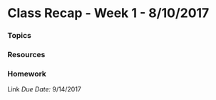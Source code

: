 # Class Recap - Week 1 - 8/10/2017

### Topics

### Resources

### Homework
Link
*Due Date:* 9/14/2017
